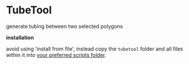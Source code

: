 # TubeTool
generate tubing between two selected polygons


**installation**

avoid using 'install from file', instead copy the `tubetool` folder and all files within it into [your preferred scripts folder](http://wiki.blender.org/index.php/Doc:2.6/Manual/Introduction/Installing_Blender/DirectoryLayout).
